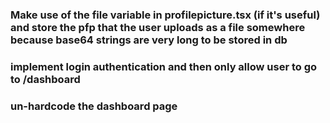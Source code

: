 ### Make use of the file variable in profilepicture.tsx (if it's useful) and store the pfp that the user uploads as a file somewhere because base64 strings are very long to be stored in db  
### implement login authentication and then only allow user to go to /dashboard  
### un-hardcode the dashboard page